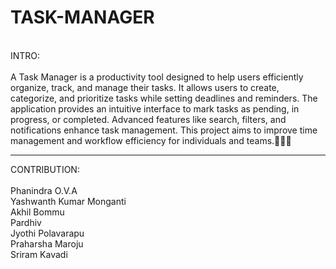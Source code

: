# TASK-MANAGER
<br>
INTRO:
<br>
<br>
A Task Manager is a productivity tool designed to help users efficiently organize, track, and manage their tasks. It allows users to create, categorize, and prioritize tasks while setting deadlines and reminders. The application provides an intuitive interface to mark tasks as pending, in progress, or completed. Advanced features like search, filters, and notifications enhance task management. This project aims to improve time management and workflow efficiency for individuals and teams.🚀🚀🚀
<br>
<hr>
CONTRIBUTION:
<br>
<br>
Phanindra O.V.A
<br>
Yashwanth Kumar Monganti
<br>
Akhil Bommu
<br>
Pardhiv
<br>
Jyothi Polavarapu
<br>
Praharsha Maroju
<br>
Sriram Kavadi
